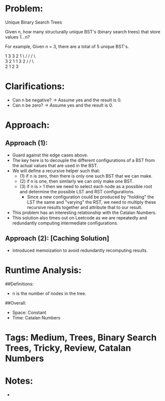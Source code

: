 # Problem:
  Unique Binary Search Trees
  
  Given n, how many structurally unique BST's (binary search trees) that store values 1...n?

  For example,
  Given n = 3, there are a total of 5 unique BST's.

   1         3     3      2      1
    \       /     /      / \      \
     3     2     1      1   3      2
    /     /       \                 \
   2     1         2                 3
  
# Clarifications:
  - Can n be negative? -> Assume yes and the result is 0.
  - Can n be zero? -> Assume yes and the result is 0.

# Approach:
## Approach (1):
  - Guard against the edge cases above.
  - The key here is to decouple the different configurations of a BST from the actual values that are used in the BST.
  - We will define a recursive helper such that:
    - (1) if n is zero, then there is only one such BST that we can make.
    - (2) if n is one, then similarly we can only make one BST.
    - (3) if n is > 1 then we need to select each node as a possible root and determine the possible LST and RST configurations.
      - Since a new configuration could be produced by "holding" the LST the same and "varying" the RST, we need to multiply these recursive results together and attribute that to our result.
  - This problem has an interesting relationship with the Catalan Numbers.
  - This solution also times out on Leetcode as we are repeatedly and redundantly computing intermediate configurations.
  
## Approach (2): [Caching Solution]
  - Introduced memoization to avoid redundantly recomputing results.

# Runtime Analysis:
##Definitions:
  - n is the number of nodes in the tree.

##Overall:
  - Space: Constant
  - Time: Catalan Numbers

# Tags: Medium, Trees, Binary Search Trees, Tricky, Review, Catalan Numbers

# Notes:
  - 